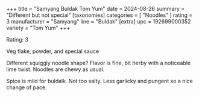 +++
title = "Samyang Buldak Tom Yum"
date = 2024-08-26
summary = "Different but not special"
[taxonomies]
categories = [ "Noodles" ]
rating = 3
manufacturer = "Samyang"
line = "Buldak"
[extra]
upc = 192699000352
variety = "Tom Yum"
+++

Rating: 3

Veg flake, powder, and special sauce

Different squiggly noodle shape?
Flavor is fine, bit herby with a noticeable lime twist.
Noodles are chewy as usual.

Spice is mild for buldalk.
Not too salty.
Less garlicky and pungent so a nice change of pace.

